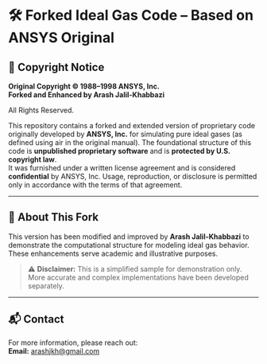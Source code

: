 # 🛠️ Forked Ideal Gas Code – Based on ANSYS Original

## 📄 Copyright Notice

**Original Copyright © 1988–1998 ANSYS, Inc.**  
**Forked and Enhanced by Arash Jalil-Khabbazi**

All Rights Reserved.

This repository contains a forked and extended version of proprietary code originally developed by **ANSYS, Inc.** for simulating pure ideal gases (as defined using air in the original manual). The foundational structure of this code is **unpublished proprietary software** and is **protected by U.S. copyright law**.  
It was furnished under a written license agreement and is considered **confidential** by ANSYS, Inc. Usage, reproduction, or disclosure is permitted only in accordance with the terms of that agreement.

---

## 📌 About This Fork

This version has been modified and improved by **Arash Jalil-Khabbazi** to demonstrate the computational structure for modeling ideal gas behavior. These enhancements serve academic and illustrative purposes.

> ⚠️ **Disclaimer:** This is a simplified sample for demonstration only. More accurate and complex implementations have been developed separately.

---

## 📬 Contact

For more information, please reach out:  
**Email:** [arashjkh@gmail.com](mailto:arashjkh@gmail.com)

